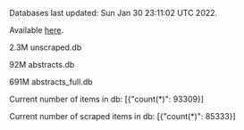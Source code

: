 Databases last updated: Sun Jan 30 23:11:02 UTC 2022. 

Available [here](https://github.com/cbeauhilton/ash-db/releases).

2.3M	unscraped.db

92M	abstracts.db

691M	abstracts_full.db

Current number of items in db:
[{"count(*)": 93309}]

Current number of scraped items in db:
[{"count(*)": 85333}]
